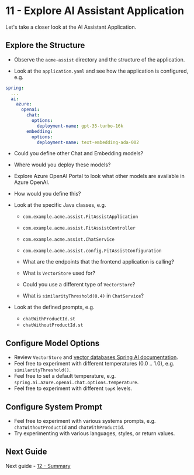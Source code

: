 # 11 - Explore AI Assistant Application

Let's take a closer look at the AI Assistant Application. 

## Explore the Structure

* Observe the `acme-assist` directory and the structure of the application.

* Look at the `application.yaml` and see how the application is configured, e.g.

```yaml
spring:
  ...
  ai:
    azure:
      openai:
        chat:
          options:
            deployment-name: gpt-35-turbo-16k
        embedding:
          options:
            deployment-name: text-embedding-ada-002
```

  * Could you define other Chat and Embedding models?
  * Where would you deploy these models?
  * Explore Azure OpenAI Portal to look what other models are available in Azure OpenAI.
  * How would you define this?

* Look at the specific Java classes, e.g.
  * `com.example.acme.assist.FitAssistApplication`
  * `com.example.acme.assist.FitAssistController`
  * `com.example.acme.assist.ChatService`
  * `com.example.acme.assist.config.FitAssistConfiguration`

  * What are the endpoints that the frontend application is calling?
  * What is `VectorStore` used for?
  * Could you use a different type of `VectorStore`?
  * What is `similarityThreshold(0.4)` in `ChatService`?

* Look at the defined prompts, e.g.
  * `chatWithProductId.st`
  * `chatWithoutProductId.st`

## Configure Model Options

* Review `VectorStore` and [vector databases Spring AI documentation](https://docs.spring.io/spring-ai/reference/api/vectordbs.html).
* Feel free to experiment with different temperatures (0.0 .. 1.0), e.g. `similarityThreshold()`.
* Feel free to set a default temperature, e.g. `spring.ai.azure.openai.chat.options.temperature`.
* Feel free to experiment with different `topK` levels.

## Configure System Prompt

* Feel free to experiment with various systems prompts, e.g. `chatWithoutProductId` and `chatWithProductId`.
* Try experimenting with various languages, styles, or return values.

## Next Guide

Next guide - [12 - Summary](../12-summary/README.md)